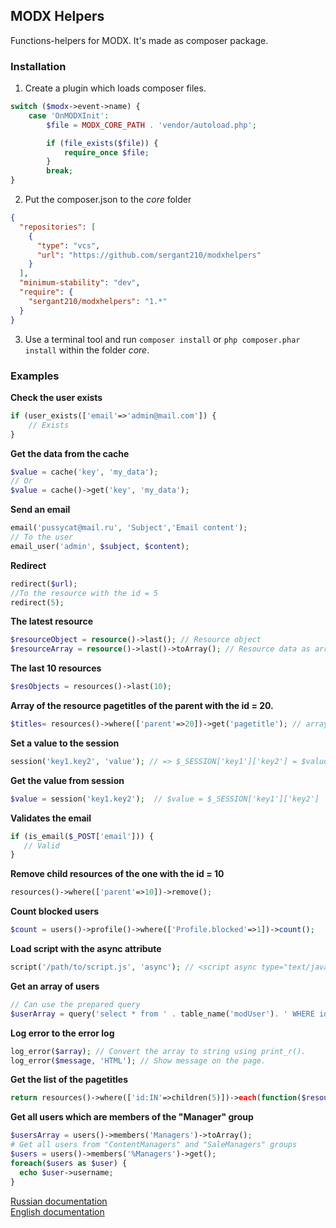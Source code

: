 ## MODX Helpers
Functions-helpers for MODX. It's made as composer package.

### Installation
1.	Create a plugin which loads composer files.
```php
switch ($modx->event->name) {
    case 'OnMODXInit':
        $file = MODX_CORE_PATH . 'vendor/autoload.php';

        if (file_exists($file)) {
            require_once $file;
        }
        break;
}
```
2. Put the composer.json to the *core* folder
```json
{
  "repositories": [
    {
      "type": "vcs",
      "url": "https://github.com/sergant210/modxhelpers"
    }
  ],
  "minimum-stability": "dev",
  "require": {
    "sergant210/modxhelpers": "1.*"
  }
}
```
3. Use a terminal tool and run ```composer install``` or ```php composer.phar install``` within the folder *core*.

### Examples
**Check the user exists**
```php
if (user_exists(['email'=>'admin@mail.com']) {
    // Exists
}
```

**Get the data from the cache**
```php
$value = cache('key', 'my_data');
// Or 
$value = cache()->get('key', 'my_data');
```

**Send an email**
```php
email('pussycat@mail.ru', 'Subject','Email content');
// To the user
email_user('admin', $subject, $content);
```

**Redirect**
```php
redirect($url);
//To the resource with the id = 5
redirect(5);
```

**The latest resource**
```php
$resourceObject = resource()->last(); // Resource object
$resourceArray = resource()->last()->toArray(); // Resource data as array
```

**The last 10 resources**
```php
$resObjects = resources()->last(10); 
```

**Array of the resource pagetitles of the parent with the id = 20.**
```php
$titles= resources()->where(['parent'=>20])->get('pagetitle'); // array('pagetitle 1', 'pagetitle 2', 'pagetitle 3')
```

**Set a value to the session**
```php
session('key1.key2', 'value'); // => $_SESSION['key1']['key2'] = $value;
```
**Get the value from session**
```php
$value = session('key1.key2');  // $value = $_SESSION['key1']['key2']
```

**Validates the email**
```php
if (is_email($_POST['email'])) {
   // Valid
}
```
**Remove child resources of the one with the id = 10**
```php
resources()->where(['parent'=>10])->remove();
```

**Count blocked users**
```php
$count = users()->profile()->where(['Profile.blocked'=>1])->count();
```
**Load script with the async attribute**
```php
script('/path/to/script.js', 'async'); // <script async type="text/javascript" src="/path/to/script.js"></script>
```
**Get an array of users**
```php
// Can use the prepared query
$userArray = query('select * from ' . table_name('modUser'). ' WHERE id < ?')->execute(( (int) $_POST['user_id']);
```
**Log error to the error log**
```php
log_error($array); // Convert the array to string using print_r().
log_error($message, 'HTML'); // Show message on the page.
```
**Get the list of the pagetitles**
```php
return resources()->where(['id:IN'=>children(5)])->each(function($resource, $idx){ return "<li>{$idx}. ".$resource['pagetitle']."</li>";});
```
**Get all users which are members of the "Manager" group**
```php
$usersArray = users()->members('Managers')->toArray();
# Get all users from "ContentManagers" and "SaleManagers" groups 
$users = users()->members('%Managers')->get();
foreach($users as $user) {
  echo $user->username;
}
```

[Russian documentation](./docs/ru.md)  
[English documentation](./docs/en.md)